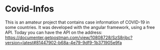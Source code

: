 # Covid-Infos

This is an amateur project that contains case information of COVID-19 in some countries. It was developed with the angular framework, using a free API. Today you can have the API on the address: https://documenter.getpostman.com/view/10808728/SzS8rjbc?version=latest#81447902-b68a-4e79-9df9-1b371905e9fa


